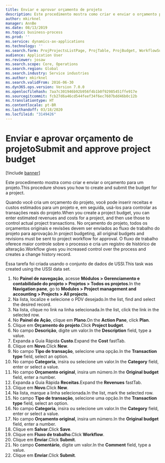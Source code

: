 ```yaml
---
title: Enviar e aprovar orçamento de projeto
description: Este procedimento mostra como criar e enviar o orçamento para um projeto.
author: mkirknel
manager: AnnBe
ms.date: 08/13/2019
ms.topic: business-process
ms.prod: ''
ms.service: dynamics-ax-applications
ms.technology: ''
ms.search.form: ProjProjectsListPage, ProjTable, ProjBudget, WorkflowSubmitDialog
audience: Application User
ms.reviewer: josaw
ms.search.scope: Core, Operations
ms.search.region: Global
ms.search.industry: Service industries
ms.author: mkirknel
ms.search.validFrom: 2016-06-30
ms.dyn365.ops.version: Version 7.0.0
ms.openlocfilehash: 7aa7c301946b92b956f4b1b0f92985451ffe917e
ms.sourcegitcommit: fcb27d6a46cd544feef34f6ec7607bdd46b0c12b
ms.translationtype: HT
ms.contentlocale: pt-BR
ms.lasthandoff: 03/18/2020
ms.locfileid: "3149426"
---
```

# <a name="submit-and-approve-project-budget"></a><span data-ttu-id="72370-103">Enviar e aprovar orçamento de projeto</span><span class="sxs-lookup"><span data-stu-id="72370-103">Submit and approve project budget</span></span>

[!include [banner](../../includes/banner.md)]

<span data-ttu-id="72370-104">Este procedimento mostra como criar e enviar o orçamento para um projeto.</span><span class="sxs-lookup"><span data-stu-id="72370-104">This procedure shows you how to create and submit the budget for a project.</span></span> 

<span data-ttu-id="72370-105">Quando você cria um orçamento do projeto, você pode inserir receitas e custos estimados para um projeto e, em seguida, usá-los para controlar as transações reais do projeto.</span><span class="sxs-lookup"><span data-stu-id="72370-105">When you create a project budget, you can enter estimated revenues and costs for a project, and then use those to control actual project transactions.</span></span> <span data-ttu-id="72370-106">No orçamento do projeto, todos os orçamentos originais e revisões devem ser enviados ao fluxo de trabalho do projeto para aprovação.</span><span class="sxs-lookup"><span data-stu-id="72370-106">In project budgeting, all original budgets and revisions must be sent to project workflow for approval.</span></span> <span data-ttu-id="72370-107">O fluxo de trabalho oferece maior controle sobre o processo e cria um registro de histórico de alteração.</span><span class="sxs-lookup"><span data-stu-id="72370-107">Workflow gives you increased control over the process and creates a change history record.</span></span>

<span data-ttu-id="72370-108">Essa tarefa foi criada usando o conjunto de dados de USSI.</span><span class="sxs-lookup"><span data-stu-id="72370-108">This task was created using the USSI data set.</span></span>

1. <span data-ttu-id="72370-109">No **Painel de navegação**, acesse **Módulos > Gerenciamento e contabilidade do projeto > Projetos > Todos os projetos**.</span><span class="sxs-lookup"><span data-stu-id="72370-109">In the **Navigation pane**, go to **Modules > Project management and accounting > Projects > All projects**.</span></span>
2. <span data-ttu-id="72370-110">Na lista, localize e selecione o PDV desejado.</span><span class="sxs-lookup"><span data-stu-id="72370-110">In the list, find and select the desired record.</span></span>
3. <span data-ttu-id="72370-111">Na lista, clique no link na linha selecionada.</span><span class="sxs-lookup"><span data-stu-id="72370-111">In the list, click the link in the selected row.</span></span>
4. <span data-ttu-id="72370-112">No **Painel de Ação**, clique em **Plano**.</span><span class="sxs-lookup"><span data-stu-id="72370-112">On the **Action Pane**, click **Plan**.</span></span>
5. <span data-ttu-id="72370-113">Clique em **Orçamento do projeto**.</span><span class="sxs-lookup"><span data-stu-id="72370-113">Click **Project budget**.</span></span>
6. <span data-ttu-id="72370-114">No campo **Descrição**, digite um valor.</span><span class="sxs-lookup"><span data-stu-id="72370-114">In the **Description** field, type a value.</span></span>
7. <span data-ttu-id="72370-115">Expanda a Guia Rápida **Custo**.</span><span class="sxs-lookup"><span data-stu-id="72370-115">Expand the **Cost** fastTab.</span></span>
8. <span data-ttu-id="72370-116">Clique em **Novo**.</span><span class="sxs-lookup"><span data-stu-id="72370-116">Click **New**.</span></span>
9. <span data-ttu-id="72370-117">No campo **Tipo de transação**, selecione uma opção.</span><span class="sxs-lookup"><span data-stu-id="72370-117">In the **Transaction type** field, select an option.</span></span>
10. <span data-ttu-id="72370-118">No campo **Categoria**, insira ou selecione um valor.</span><span class="sxs-lookup"><span data-stu-id="72370-118">In the **Category** field, enter or select a value.</span></span>
11. <span data-ttu-id="72370-119">No campo **Orçamento original**, insira um número.</span><span class="sxs-lookup"><span data-stu-id="72370-119">In the **Original budget** field, enter a number.</span></span>
12. <span data-ttu-id="72370-120">Expanda a Guia Rápida **Receitas**.</span><span class="sxs-lookup"><span data-stu-id="72370-120">Expand the **Revenues** fastTab.</span></span>
13. <span data-ttu-id="72370-121">Clique em **Novo**.</span><span class="sxs-lookup"><span data-stu-id="72370-121">Click **New**.</span></span>
14. <span data-ttu-id="72370-122">Na lista, marque a linha selecionada.</span><span class="sxs-lookup"><span data-stu-id="72370-122">In the list, mark the selected row.</span></span>
15. <span data-ttu-id="72370-123">No campo **Tipo de transação**, selecione uma opção.</span><span class="sxs-lookup"><span data-stu-id="72370-123">In the **Transaction type** field, select an option.</span></span>
16. <span data-ttu-id="72370-124">No campo **Categoria**, insira ou selecione um valor.</span><span class="sxs-lookup"><span data-stu-id="72370-124">In the **Category** field, enter or select a value.</span></span>
17. <span data-ttu-id="72370-125">No campo **Orçamento original**, insira um número.</span><span class="sxs-lookup"><span data-stu-id="72370-125">In the **Original budget** field, enter a number.</span></span>
18. <span data-ttu-id="72370-126">Clique em **Salvar**.</span><span class="sxs-lookup"><span data-stu-id="72370-126">Click **Save**.</span></span>
19. <span data-ttu-id="72370-127">Clique em **Fluxo de trabalho**.</span><span class="sxs-lookup"><span data-stu-id="72370-127">Click **Workflow**.</span></span>
20. <span data-ttu-id="72370-128">Clique em **Enviar**.</span><span class="sxs-lookup"><span data-stu-id="72370-128">Click **Submit**.</span></span>
21. <span data-ttu-id="72370-129">No campo **Comentário**, digite um valor.</span><span class="sxs-lookup"><span data-stu-id="72370-129">In the **Comment** field, type a value.</span></span>
22. <span data-ttu-id="72370-130">Clique em **Enviar**.</span><span class="sxs-lookup"><span data-stu-id="72370-130">Click **Submit**.</span></span>

